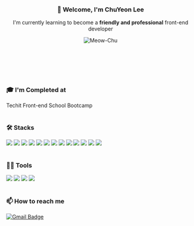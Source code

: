 <div align="center"> 
<h3> 🦄 Welcome, I'm ChuYeon Lee <br/> </h3>
  <p> I'm currently learning to become a <strong>friendly and professional</strong> front-end developer </p>
  <img src="https://github.com/Meow-Chu/Meow-Chu/assets/129969049/0e5dd278-910f-4202-8880-94aaad9d3ce1" alt="Meow-Chu">
</div>  

#

<br/>
<br/>
<br/>

### 🎓 I'm Completed at
Techit Front-end School Bootcamp  
<br/>
### 🛠️ Stacks
<img src="https://img.shields.io/badge/html5-E34F26?style=flat-square&logo=html5&logoColor=white"/> <img src="https://img.shields.io/badge/css-1572B6?style=flat-square&logo=css&logoColor=white"/> <img src="https://img.shields.io/badge/JavaScript-F7DF1E?style=flat-square&logo=JavaScript&logoColor=white"/> <img src="https://img.shields.io/badge/react-61DAFB=?style=flat-square&logo=react&logoColor=white"/> <img src="https://img.shields.io/badge/bootstrap-7952B3?style=flat-square&logo=bootstrap&logoColor=white"/> <img src="https://img.shields.io/badge/sass-CC6699?style=flat-square&logo=sass&logoColor=white"/> <img src="https://img.shields.io/badge/redux-764ABC?style=flat-square&logo=redux&logoColor=white"/> <img src="https://img.shields.io/badge/typescript-3178C6?style=flat-square&logo=typescript&logoColor=white"/> <img src="https://img.shields.io/badge/tailwindcss-06B6D4?style=flat-square&logo=tailwindcss&logoColor=white"/> <img src="https://img.shields.io/badge/jquery-0769AD?style=flat-square&logo=jquery&logoColor=white"/> <img src="https://img.shields.io/badge/firebase-FFCA28?style=flat-square&logo=firebase&logoColor=white"/> <img src="https://img.shields.io/badge/chartdotjs-FF6384?style=flat-square&logo=chartdotjs&logoColor=white"/> <img src="https://img.shields.io/badge/d3dotjs-F9A03C?style=flat-square&logo=d3dotjs&logoColor=white"/>   
<br/>
### 💪🏼 Tools 
<img src="https://img.shields.io/badge/Visual Studio Code-007ACC?style=flat-square&logo=Visual Studio Code&logoColor=white"/> <img src="https://img.shields.io/badge/github-181717?style=flat-square&logo=github&logoColor=white"/> <img src="https://img.shields.io/badge/notion-000000?style=flat-square&logo=notion&logoColor=white"/> <img src="https://img.shields.io/badge/figma-F24E1E?style=flat-square&logo=figma&logoColor=white"/>   
<br/>
### 📫 How to reach me
[![Gmail Badge](https://img.shields.io/badge/Gmail-d14836?style=flat-square&logo=Gmail&logoColor=white&link=mailto:chuyeonlee0314@gmail.com)](chuyeonlee0314@gmail.com)  

<!--
**Meow-Chu/Meow-Chu** is a ✨ _special_ ✨ repository because its `README.md` (this file) appears on your GitHub profile.

Here are some ideas to get you started:

- 🔭 I’m currently working on ...
- 🌱 I’m currently learning ...
- 👯 I’m looking to collaborate on ...
- 🤔 I’m looking for help with ...
- 💬 Ask me about ...
- 📫 How to reach me: ...
- 😄 Pronouns: ...
- ⚡ Fun fact: ...

Stack 추가하는 법
<img src="https://img.shields.io/badge/표시할이름-색상?style=for-the-badge&logo=기술스택아이콘&logoColor=white">
-->
